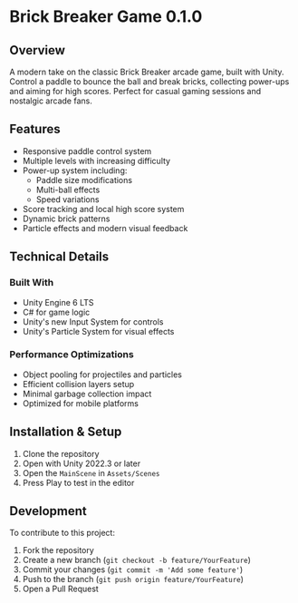 # Brick Breaker Game 0.1.0

## Overview
A modern take on the classic Brick Breaker arcade game, built with Unity. Control a paddle to bounce the ball and break bricks, collecting power-ups and aiming for high scores. Perfect for casual gaming sessions and nostalgic arcade fans.

## Features
- Responsive paddle control system
- Multiple levels with increasing difficulty
- Power-up system including:
  - Paddle size modifications
  - Multi-ball effects
  - Speed variations
- Score tracking and local high score system
- Dynamic brick patterns
- Particle effects and modern visual feedback

## Technical Details

### Built With
- Unity Engine 6 LTS
- C# for game logic
- Unity's new Input System for controls
- Unity's Particle System for visual effects

### Performance Optimizations
- Object pooling for projectiles and particles
- Efficient collision layers setup
- Minimal garbage collection impact
- Optimized for mobile platforms

## Installation & Setup
1. Clone the repository
2. Open with Unity 2022.3 or later
3. Open the `MainScene` in `Assets/Scenes`
4. Press Play to test in the editor

## Development
To contribute to this project:

1. Fork the repository
2. Create a new branch (`git checkout -b feature/YourFeature`)
3. Commit your changes (`git commit -m 'Add some feature'`)
4. Push to the branch (`git push origin feature/YourFeature`)
5. Open a Pull Request

